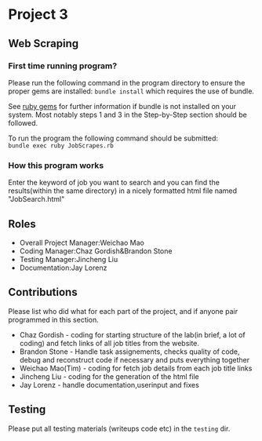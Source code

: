 # Project 3
## Web Scraping

### First time running program?
Please run the following command in the program directory to ensure the 
proper gems are installed: <code>bundle install</code> 
which requires the use of bundle. 

See [ruby gems](http://web.cse.ohio-state.edu/~shareef/3901.sp15/labs/gems.html)
for further information if bundle is not installed on your system.
Most notably steps 1 and 3 in the Step-by-Step section should be followed. 

To run the program the following command should be submitted: 
<code> bundle exec ruby JobScrapes.rb</code>


### How this program works
Enter the keyword of job you want to search and you can find the results(within the same directory) in a nicely formatted html file named "JobSearch.html"

## Roles
* Overall Project Manager:Weichao Mao
* Coding Manager:Chaz Gordish&Brandon Stone
* Testing Manager:Jincheng Liu
* Documentation:Jay Lorenz

## Contributions
Please list who did what for each part of the project, and if anyone pair programmed in this section.

* Chaz Gordish - coding for starting structure of the lab(in brief, a lot of coding) and fetch links of all job titles from the website.
* Brandon Stone - Handle task assignements, checks quality of code, debug and reconstruct code if necessary and puts everything together
* Weichao Mao(Tim) - coding for fetch job details from each job title links
* Jincheng Liu - coding for the generation of the html file
* Jay Lorenz - handle documentation,userinput and fixes

## Testing
Please put all testing materials (writeups code etc) in the `testing` dir.
